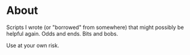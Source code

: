 
# About

Scripts I wrote (or "borrowed" from somewhere) that might possibly be helpful again. Odds and ends. Bits and bobs.

Use at your own risk.
